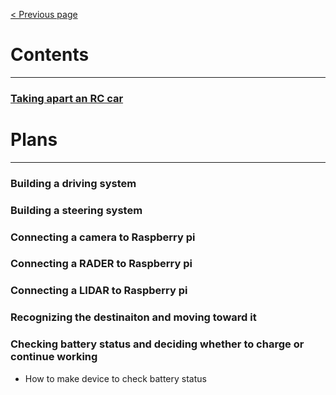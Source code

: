 [< Previous page](https://enginebeast.github.io)

# Contents
---

### [Taking apart an RC car](https://enginebeast.github.io/RCcar1/)

# Plans
---

### Building a driving system

### Building a steering system

### Connecting a camera to Raspberry pi

### Connecting a RADER to Raspberry pi

### Connecting a LIDAR to Raspberry pi

### Recognizing the destinaiton and moving toward it

### Checking battery status and deciding whether to charge or continue working
- How to make device to check battery status
